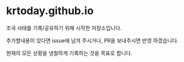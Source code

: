 # krtoday.github.io
조국 사태를 기록/공유하기 위해 시작한 저장소입니다.

추가할내용이 있다면 issue에 남겨 주시거나, PR을 보내주시면 반영 하겠습니다.

현재의 모든 상황을 냉철하게 기록하는 것을 목표로 합니다.
